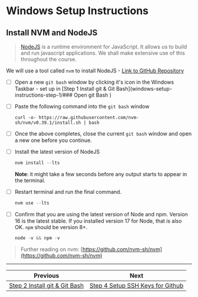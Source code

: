 # Windows Setup Instructions

## Install NVM and NodeJS

>[NodeJS](https://nodejs.org/en/) is a runtime environment for JavaScript. It allows us to build and run javascript applications. We shall make extensive use of this throughout the course.

We will use a tool called `nvm` to install NodeJS - [Link to GitHub Repository](https://github.com/nvm-sh/nvm)

- [ ] Open a new `git bash` window by clicking it's icon in the Windows Taskbar - set up in [Step 1 Install git & Git Bash](windows-setup-instructions-step-1/### Open git Bash
)

- [ ] Paste the following command into the `git bash` window

   ```text
   curl -o- https://raw.githubusercontent.com/nvm-sh/nvm/v0.39.1/install.sh | bash
   ```

- [ ] Once the above completes, close the current `git bash` window and open a new one before you continue.
- [ ] Install the latest version of NodeJS

   ```js
   nvm install --lts
   ```

   **Note**: it might take a few seconds before any output starts to appear in the terminal.

- [ ] Restart terminal and run the final command.
   ```js
   nvm use --lts
   ```

- [ ] Confirm that you are using the latest version of Node and npm. Version 16 is the latest stable. If you installed version 17 for Node, that is also OK. `npm` should be version 8+.
   ```js
   node -v && npm -v
   ```

> Further reading on nvm: [https://github.com/nvm-sh/nvm](https://github.com/nvm-sh/nvm)
---
| Previous | Next |
| ----- | ---------- |
| [Step 2 Install git & Git Bash](windows-setup-instructions-vscode-install) | [Step 4 Setup SSH Keys for Github](windows-setup-instructions-setup-ssh)